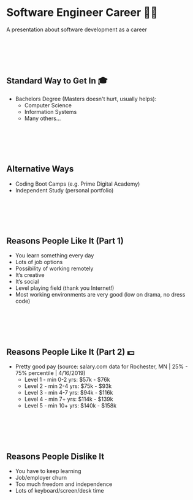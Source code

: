 # Software Engineer Career 👩‍💻
A presentation about software development as a career

<br/><br/><br/><br/>

## Standard Way to Get In 🎓
- Bachelors Degree (Masters doesn't hurt, usually helps):
  - Computer Science
  - Information Systems
  - Many others...

<br/><br/><br/><br/>

## Alternative Ways
- Coding Boot Camps (e.g. Prime Digital Academy)
- Independent Study (personal portfolio)

<br/><br/><br/><br/>

## Reasons People Like It (Part 1)
- You learn something every day
- Lots of job options
- Possibility of working remotely
- It’s creative
- It’s social
- Level playing field (thank you Internet!)
- Most working environments are very good (low on drama, no dress code)

<br/><br/><br/><br/>

## Reasons People Like It (Part 2) 💵
- Pretty good pay (source: salary.com data for Rochester, MN | 25% - 75% percentile | 4/16/2019)
  - Level 1 - min 0-2 yrs: $57k - $76k
  - Level 2 - min 2-4 yrs: $75k - $93k
  - Level 3 - min 4-7 yrs: $94k - $116k
  - Level 4 - min 7+  yrs: $114k - $139k
  - Level 5 - min 10+ yrs: $140k - $158k

<br/><br/><br/><br/>

## Reasons People Dislike It
- You have to keep learning
- Job/employer churn
- Too much freedom and independence
- Lots of keyboard/screen/desk time

<br/><br/><br/><br/>
